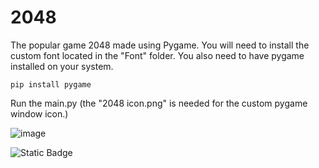 # 2048
The popular game 2048 made using Pygame.
You will need to install the custom font located in the "Font" folder.
You also need to have pygame installed on your system.

`pip install pygame`

Run the main.py (the "2048 icon.png" is needed for the custom pygame window icon.) 

![image](https://github.com/mxfze/2048-Made-in-Pygame/assets/148377456/9fb2eb6d-6ee5-4a91-b4d6-782e3e75e9a8)


![Static Badge](https://img.shields.io/badge/Created_by_Mofe_Obasola-blue)
